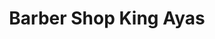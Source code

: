 ---
title: "Barber Shop King Ayas"
url: /klingenberg-am-main/barber-shop-king-ayas/
shop: Friseur
---